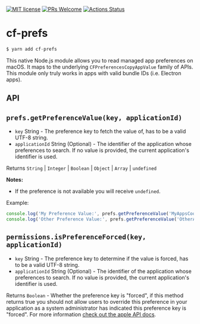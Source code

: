 [![MIT license](https://img.shields.io/badge/License-MIT-blue.svg)](https://lbesson.mit-license.org/)
 [![PRs Welcome](https://img.shields.io/badge/PRs-welcome-brightgreen.svg?style=flat-square)](http://makeapullrequest.com) [![Actions Status](https://github.com/MarshallOfSound/cf-prefs/workflows/Test/badge.svg)](https://github.com/MarshallOfSound/cf-prefs/actions)

# cf-prefs

```js
$ yarn add cf-prefs
```

This native Node.js module allows you to read managed app preferences on macOS.  It maps to the underlying `CFPreferencesCopyAppValue` family of APIs.  This module only truly works in apps with valid bundle IDs (i.e. Electron apps).

## API

## `prefs.getPreferenceValue(key, applicationId)`

* `key` String - The preference key to fetch the value of, has to be a valid UTF-8 string.
* `applicationId` String (Optional) - The identifier of the application whose preferences to search. If no value is provided, the current application's identifier is used.

Returns `String` | `Integer` | `Boolean` | `Object` | `Array` | `undefined`

**Notes:**
* If the preference is not available you will receive `undefined`.

Example:
```js
console.log('My Preference Value:', prefs.getPreferenceValue('MyAppsCoolPreference'))
console.log('Other Preference Value:', prefs.getPreferenceValue('OtherAppsCoolPreference', 'com.domain.otherapp'))
```

## `permissions.isPreferenceForced(key, applicationId)`

* `key` String - The preference key to determine if the value is forced, has to be a valid UTF-8 string.
* `applicationId` String (Optional) - The identifier of the application whose preferences to search. If no value is provided, the current application's identifier is used.

Returns `Boolean` - Whether the preference key is "forced", if this method returns true you should not allow users to override this preference in your application as a system administrator has indicated this preference key is "forced".  For more information [check out the apple API docs](https://developer.apple.com/documentation/corefoundation/1515521-cfpreferencesappvalueisforced?language=objc).
